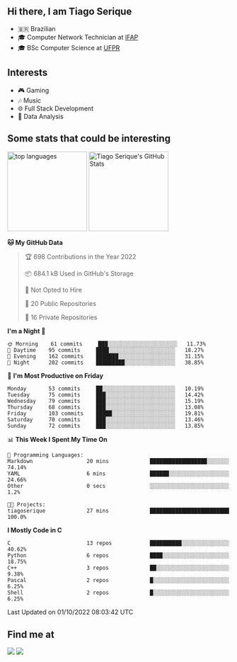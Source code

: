 
<h2> Hi there, I am Tiago Serique</h2>

<div>
	<ul>
		<li>🇧🇷 Brazilian</li>
		<li>🎓 Computer Network Technician at <a href="https://www.ifap.edu.br/">IFAP</a></li>
		<li>🎓 BSc Computer Science at <a href="https://www.ufpr.br/portalufpr/">UFPR</a></li>
	</ul>
</div>


<h2>Interests</h2>

<div>
	<ul>
		<li>🎮 Gaming </li>
		<li>🎶 Music </li>
		<li>🌐 Full Stack Development</li>
		<li>🎲 Data Analysis</li>
	</ul>
</div>


<h2>Some stats that could be interesting</h2>

<div>
	<img height="180em" src="https://github-readme-stats.vercel.app/api/top-langs/?layout=compact&theme=tokyonight&username=tiagoserique&langs_count=10&hide=makefile&exclude_repo=vim-mods" alt="top languages">
	<img height="180em" src="https://github-readme-stats.vercel.app/api?username=tiagoserique&count_private=true&show_icons=true&theme=tokyonight&include_all_commits=true" alt="Tiago Serique's GitHub Stats">
</div> 


<!--START_SECTION:waka-->
**🐱 My GitHub Data** 

> 🏆 698 Contributions in the Year 2022
 > 
> 📦 684.1 kB Used in GitHub's Storage 
 > 
> 🚫 Not Opted to Hire
 > 
> 📜 20 Public Repositories 
 > 
> 🔑 16 Private Repositories  
 > 
**I'm a Night 🦉** 

```text
🌞 Morning    61 commits     ███░░░░░░░░░░░░░░░░░░░░░░   11.73% 
🌆 Daytime    95 commits     ████░░░░░░░░░░░░░░░░░░░░░   18.27% 
🌃 Evening    162 commits    ███████░░░░░░░░░░░░░░░░░░   31.15% 
🌙 Night      202 commits    █████████░░░░░░░░░░░░░░░░   38.85%

```
📅 **I'm Most Productive on Friday** 

```text
Monday       53 commits     ██░░░░░░░░░░░░░░░░░░░░░░░   10.19% 
Tuesday      75 commits     ███░░░░░░░░░░░░░░░░░░░░░░   14.42% 
Wednesday    79 commits     ███░░░░░░░░░░░░░░░░░░░░░░   15.19% 
Thursday     68 commits     ███░░░░░░░░░░░░░░░░░░░░░░   13.08% 
Friday       103 commits    █████░░░░░░░░░░░░░░░░░░░░   19.81% 
Saturday     70 commits     ███░░░░░░░░░░░░░░░░░░░░░░   13.46% 
Sunday       72 commits     ███░░░░░░░░░░░░░░░░░░░░░░   13.85%

```


📊 **This Week I Spent My Time On** 

```text
💬 Programming Languages: 
Markdown                 20 mins             ██████████████████░░░░░░░   74.14% 
YAML                     6 mins              ██████░░░░░░░░░░░░░░░░░░░   24.66% 
Other                    0 secs              ░░░░░░░░░░░░░░░░░░░░░░░░░   1.2%

🐱‍💻 Projects: 
tiagoserique             27 mins             █████████████████████████   100.0%

```

**I Mostly Code in C** 

```text
C                        13 repos            ██████████░░░░░░░░░░░░░░░   40.62% 
Python                   6 repos             ████░░░░░░░░░░░░░░░░░░░░░   18.75% 
C++                      3 repos             ██░░░░░░░░░░░░░░░░░░░░░░░   9.38% 
Pascal                   2 repos             █░░░░░░░░░░░░░░░░░░░░░░░░   6.25% 
Shell                    2 repos             █░░░░░░░░░░░░░░░░░░░░░░░░   6.25%

```



 Last Updated on 01/10/2022 08:03:42 UTC
<!--END_SECTION:waka-->



<h2>Find me at</h2>

<div>
	<a href="https://www.linkedin.com/in/tiago-serique"><img src="https://img.shields.io/badge/LinkedIn-0077B5?style=for-the-badge&logo=linkedin&logoColor=white"></a>
	<a href="https://www.instagram.com/tecseit/"><img src="https://img.shields.io/badge/Instagram-E4405F?style=for-the-badge&logo=instagram&logoColor=white"></a>
</div>
